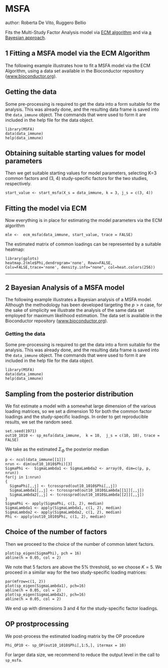 # MSFA

author: Roberta De Vito, Ruggero Bellio

Fits the Multi-Study Factor Analysis model  via  [ECM algorithm](#1-fitting-a-msfa-model-via-the-ecm-algorithm) and via  [a Bayesian approach](#2-bayesian-analysis-of-a-msfa-model).

## 1 Fitting a MSFA model via the ECM Algorithm

The following example illustrates how to fit a MSFA model via the ECM Algorithm, 
using a data set available in the Bioconductor repository (www.bioconductor.org). 

## Getting the data
Some pre-processing is required to get the data into a form suitable for the
analysis. This was already done, and the resulting data frame is saved into the
`data_immune` object. The commands that were used to form it are included
in the help file for the data object.

```{r help, echo = TRUE, results = TRUE, tidy = TRUE}
library(MSFA)
data(data_immune)
help(data_immune)
```

## Obtaining suitable starting values for model parameters
Then we get suitable starting values for model parameters, selecting K=3 common
factors and (3, 4) study-specific factors for the two studies, respectively.

```{r, starting values, messages = FALSE}
start_value <- start_msfa(X_s = data_immune, k = 3, j_s = c(3, 4))
```

## Fitting the model via ECM
Now everything is in place for estimating the model parameters via the ECM algorithm

```{r, get estimate, results = FALSE}
mle <-  ecm_msfa(data_immune, start_value, trace = FALSE)
```

The estimated matrix of common loadings can be represented by a suitable heatmap:

```{r, heatmap, fig.show = 'hold', fig.width = 7.5, fig.height = 6.5, message = FALSE}
library(gplots)
heatmap.2(mle$Phi,dendrogram='none', Rowv=FALSE, Colv=FALSE,trace='none', density.info="none", col=heat.colors(256))
```

---
 ## 2 Bayesian Analysis of a MSFA model


The following example illustrates a Bayesian analysis of a MSFA model.
Although the methodology has been developed targeting the $p>n$ case, for the sake
of simplicity we illustrate the analysis of the same data set employed for
maximum likelihood estimation. The data set is 
 available in the Bioconductor repository (www.bioconductor.org). 

### Getting the data
Some pre-processing is required to get the data into a form suitable for the
analysis. This was already done, and the resulting data frame is saved into the
`data_immune` object. The commands that were used to form it are included
in the help file for the data object.

```{r help, echo = TRUE, results = TRUE, tidy = TRUE}
library(MSFA)
data(data_immune)
help(data_immune)
```


## Sampling from the posterior distribution 
We fist estimate a model with a somewhat large dimension of the various loading matrices,
so we set a dimension 10 for both the common factor loadings and the study-specific loadings. In order to get reproducible results, we set the random seed.

```{r posterior, messages = FALSE}
set.seed(1971)
out10_1010 <- sp_msfa(data_immune,  k = 10,  j_s = c(10, 10), trace = FALSE)
```

We take as the estimated $\Sigma_\Phi$   the posterior median

```{r Phi }
p <- ncol(data_immune[[1]])
nrun <- dim(out10_1010$Phi)[3]
SigmaPhi <-  SigmaLambda1 <- SigmaLambda2 <- array(0, dim=c(p, p, nrun))
for(j in 1:nrun)
{
  SigmaPhi[,,j] <- tcrossprod(out10_1010$Phi[,,j]) 
  SigmaLambda1[,,j] <- tcrossprod(out10_1010$Lambda[[1]][,,j]) 
  SigmaLambda2[,,j] <- tcrossprod(out10_1010$Lambda[[2]][,,j]) 
}
SigmaPhi <- apply(SigmaPhi, c(1, 2), median)
SigmaLambda1 <- apply(SigmaLambda1, c(1, 2), median)
SigmaLambda2 <- apply(SigmaLambda2, c(1, 2), median)
Phi <- apply(out10_1010$Phi, c(1, 2), median)
```

## Choice of the number of factors
Then we proceed to the choice of the number of common latent factors.

```{r SigmaPhi, fig.width=4.5, fig.height=4.5}
plot(sp_eigen(SigmaPhi), pch = 16)
abline(h = 0.05, col = 2)
```

We note that 5 factors are above the $5\%$ threshold, so we choose $K=5$. We proceed in a similar way for
the two study-specific loading matrices:
```{r SigmaLambda, fig.width=6.5, fig.height=4.5}
par(mfrow=c(1, 2))
plot(sp_eigen(SigmaLambda1), pch=16)
abline(h = 0.05, col = 2)
plot(sp_eigen(SigmaLambda2), pch=16)
abline(h = 0.05, col = 2)
```

We end up with dimensions 3 and 4 for the study-specific factor loadings.

##  OP prostprocessing
We post-process the estimated loading matrix by the OP procedure
```{r OP}
Phi_OP10 <- sp_OP(out10_1010$Phi[,1:5,], itermax = 10)
```

For larger data size, we recommend to reduce the output level in the call to
```sp_msfa```.

